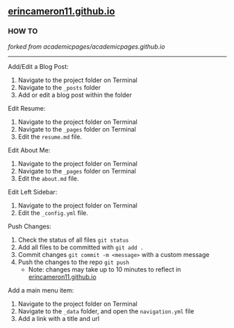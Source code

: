 ## <a href="https://erincameron11.github.io/">erincameron11.github.io</a>


### HOW TO



*forked from academicpages/academicpages.github.io*

---

Add/Edit a Blog Post:
1. Navigate to the project folder on Terminal
2. Navigate to the `_posts` folder
3. Add or edit a blog post within the folder

Edit Resume:
1. Navigate to the project folder on Terminal
2. Navigate to the `_pages` folder on Terminal
3. Edit the `resume.md` file.

Edit About Me:
1. Navigate to the project folder on Terminal
2. Navigate to the `_pages` folder on Terminal
3. Edit the `about.md` file.

Edit Left Sidebar:
1. Navigate to the project folder on Terminal
2. Edit the `_config.yml` file.

Push Changes:
1. Check the status of all files `git status`
2. Add all files to be committed with `git add .`
3. Commit changes `git commit -m <message>` with a custom message
4. Push the changes to the repo `git push`
    * Note: changes may take up to 10 minutes to reflect in [erincameron11.github.io](https://erincameron11.github.io)

Add a main menu item:
1. Navigate to the project folder on Terminal
2. Navigate to the `_data` folder, and open the `navigation.yml` file
3. Add a link with a title and url
